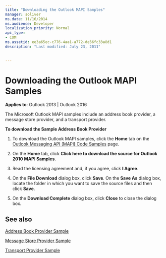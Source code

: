 ```yaml
---
title: "Downloading the Outlook MAPI Samples"
manager: soliver
ms.date: 11/16/2014
ms.audience: Developer
localization_priority: Normal
api_type:
- COM
ms.assetid: ee3a65ec-c776-4aa1-a772-de56fc33a8d1
description: "Last modified: July 23, 2011"
 
 
---
```


# Downloading the Outlook MAPI Samples

  
  
**Applies to**: Outlook 2013 | Outlook 2016 
  
The Microsoft Outlook MAPI samples include an address book provider, a message store provider, and a transport provider.
  
 **To download the Sample Address Book Provider**
  
1. To download the Outlook MAPI samples, click the **Home** tab on the [Outlook Messaging API (MAPI) Code Samples](https://ol2010mapisamples.codeplex.com/) page. 
    
2. On the **Home** tab, click **Click here to download the source for Outlook 2010 MAPI Samples**.
    
3. Read the licensing agreement and, if you agree, click **I Agree**.
    
4. On the **File Download** dialog box, click **Save**. On the **Save As** dialog box, locate the folder in which you want to save the source files and then click **Save**.
    
5. On the **Download Complete** dialog box, click **Close** to close the dialog box. 
    
## See also



[Address Book Provider Sample](address-book-provider-sample.md)
  
[Message Store Provider Sample](message-store-provider-sample.md)
  
[Transport Provider Sample](transport-provider-sample.md)

